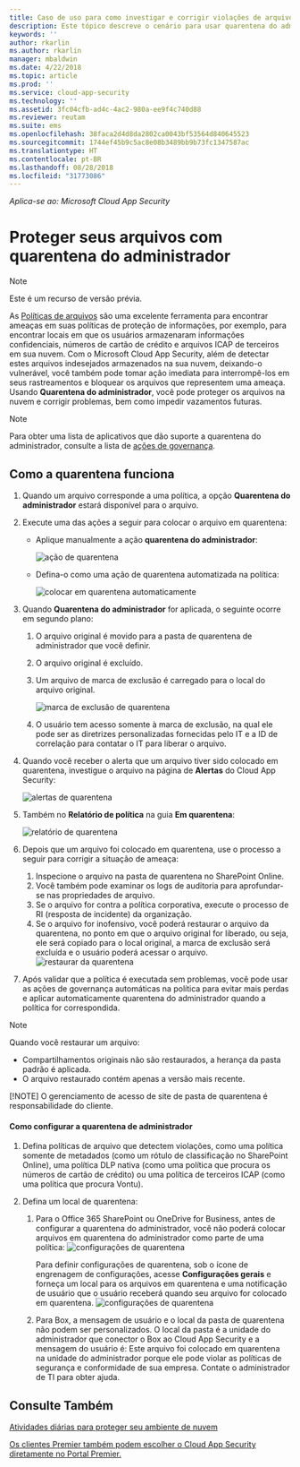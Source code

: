 ```yaml
---
title: Caso de uso para como investigar e corrigir violações de arquivo usando a quarentena do administrador | Microsoft Docs
description: Este tópico descreve o cenário para usar quarentena do administrador para controlar as violações de dados.
keywords: ''
author: rkarlin
ms.author: rkarlin
manager: mbaldwin
ms.date: 4/22/2018
ms.topic: article
ms.prod: ''
ms.service: cloud-app-security
ms.technology: ''
ms.assetid: 3fc04cfb-ad4c-4ac2-980a-ee9f4c740d88
ms.reviewer: reutam
ms.suite: ems
ms.openlocfilehash: 38faca2d4d8da2802ca0043bf53564d840645523
ms.sourcegitcommit: 1744ef45b9c5ac8e08b3489bb9b73fc1347587ac
ms.translationtype: HT
ms.contentlocale: pt-BR
ms.lasthandoff: 08/28/2018
ms.locfileid: "31773086"
---
```

*Aplica-se ao: Microsoft Cloud App Security*


# <a name="protecting-your-files-with-admin-quarantine"></a>Proteger seus arquivos com quarentena do administrador

> [!NOTE]
> Este é um recurso de versão prévia.

As [Políticas de arquivos](data-protection-policies.md) são uma excelente ferramenta para encontrar ameaças em suas políticas de proteção de informações, por exemplo, para encontrar locais em que os usuários armazenaram informações confidenciais, números de cartão de crédito e arquivos ICAP de terceiros em sua nuvem. Com o Microsoft Cloud App Security, além de detectar estes arquivos indesejados armazenados na sua nuvem, deixando-o vulnerável, você também pode tomar ação imediata para interrompê-los em seus rastreamentos e bloquear os arquivos que representem uma ameaça. Usando **Quarentena do administrador**, você pode proteger os arquivos na nuvem e corrigir problemas, bem como impedir vazamentos futuras. 

>[!NOTE] 
> Para obter uma lista de aplicativos que dão suporte a quarentena do administrador, consulte a lista de [ações de governança](governance-actions.md).
 
## <a name="how-quarantine-works"></a>Como a quarentena funciona 

1. Quando um arquivo corresponde a uma política, a opção **Quarentena do administrador** estará disponível para o arquivo.

2. Execute uma das ações a seguir para colocar o arquivo em quarentena:
   - Aplique manualmente a ação **quarentena do administrador**:
     
     ![ação de quarentena](./media/quarantine-action.png)

   - Defina-o como uma ação de quarentena automatizada na política: 

     ![colocar em quarentena automaticamente](./media/quarantine-automated.png)

3. Quando **Quarentena do administrador** for aplicada, o seguinte ocorre em segundo plano:

   1. O arquivo original é movido para a pasta de quarentena de administrador que você definir.
   2. O arquivo original é excluído.
   3. Um arquivo de marca de exclusão é carregado para o local do arquivo original.

      ![marca de exclusão de quarentena](./media/quarantine-tombstone.png)

   4. O usuário tem acesso somente à marca de exclusão, na qual ele pode ser as diretrizes personalizadas fornecidas pelo IT e a ID de correlação para contatar o IT para liberar o arquivo.

4. Quando você receber o alerta que um arquivo tiver sido colocado em quarentena, investigue o arquivo na página de **Alertas** do Cloud App Security:

   ![alertas de quarentena](./media/quarantine-alerts.png)
 
5. Também no **Relatório de política** na guia **Em quarentena**:

   ![relatório de quarentena](./media/quarantine-report.png)
    
6. Depois que um arquivo foi colocado em quarentena, use o processo a seguir para corrigir a situação de ameaça:
       
    1. Inspecione o arquivo na pasta de quarentena no SharePoint Online.
    3. Você também pode examinar os logs de auditoria para aprofundar-se nas propriedades de arquivo.
    4. Se o arquivo for contra a política corporativa, execute o processo de RI (resposta de incidente) da organização.
    5. Se o arquivo for inofensivo, você poderá restaurar o arquivo da quarentena, no ponto em que o arquivo original for liberado, ou seja, ele será copiado para o local original, a marca de exclusão será excluída e o usuário poderá acessar o arquivo.
       ![restaurar da quarentena](./media/quarantine-restore.png)
7. Após validar que a política é executada sem problemas, você pode usar as ações de governança automáticas na política para evitar mais perdas e aplicar automaticamente quarentena do administrador quando a política for correspondida.

> [!NOTE]
> Quando você restaurar um arquivo:
> - Compartilhamentos originais não são restaurados, a herança da pasta padrão é aplicada.
> - O arquivo restaurado contém apenas a versão mais recente.
> 
> 
> [!NOTE]
> O gerenciamento de acesso de site de pasta de quarentena é responsabilidade do cliente.

#### <a name="how-to-set-up-admin-quarantine"></a>Como configurar a quarentena de administrador

1. Defina políticas de arquivo que detectem violações, como uma política somente de metadados (como um rótulo de classificação no SharePoint Online), uma política DLP nativa (como uma política que procura os números de cartão de crédito) ou uma política de terceiros ICAP (como uma política que procura Vontu).

2. Defina um local de quarentena:
   1. Para o Office 365 SharePoint ou OneDrive for Business, antes de configurar a quarentena do administrador, você não poderá colocar arquivos em quarentena do administrador como parte de uma política: ![configurações de quarentena](./media/quarantine-warning.png)

      Para definir configurações de quarentena, sob o ícone de engrenagem de configurações, acesse **Configurações gerais** e forneça um local para os arquivos em quarentena e uma notificação de usuário que o usuário receberá quando seu arquivo for colocado em quarentena. 
      ![configurações de quarentena](./media/quarantine-settings.png)

   2. Para Box, a mensagem de usuário e o local da pasta de quarentena não podem ser personalizados. O local da pasta é a unidade do administrador que conector o Box ao Cloud App Security e a mensagem do usuário é: Este arquivo foi colocado em quarentena na unidade do administrador porque ele pode violar as políticas de segurança e conformidade de sua empresa. Contate o administrador de TI para obter ajuda.



## <a name="see-also"></a>Consulte Também  
[Atividades diárias para proteger seu ambiente de nuvem](daily-activities-to-protect-your-cloud-environment.md)   

[Os clientes Premier também podem escolher o Cloud App Security diretamente no Portal Premier.](https://premier.microsoft.com/)  
  
  
